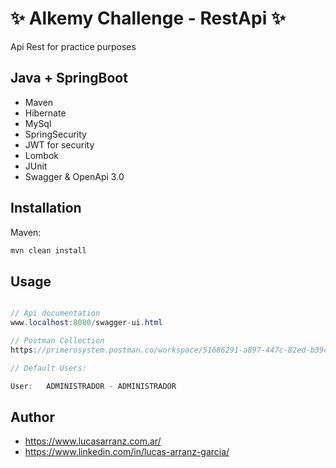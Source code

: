 # ✨ Alkemy Challenge - RestApi ✨

Api Rest for practice purposes

## Java + SpringBoot

- Maven
- Hibernate
- MySql
- SpringSecurity
- JWT for security
- Lombok
- JUnit
- Swagger & OpenApi 3.0

## Installation

Maven:
```bash
mvn clean install
```

## Usage
```java

// Api documentation
www.localhost:8080/swagger-ui.html

// Postman Collection
https://primerosystem.postman.co/workspace/51686291-a897-447c-82ed-b39ccdcc995d/collection/18340839-60d61dd6-70bd-4264-8df1-141a9cabad09?action=share&creator=18340839

// Default Users:

User:   ADMINISTRADOR - ADMINISTRADOR
```

## Author

- https://www.lucasarranz.com.ar/
- https://www.linkedin.com/in/lucas-arranz-garcia/

